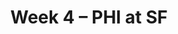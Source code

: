 ---
layout: game
title: Week 4 – PHI at SF
season: 2020
game_id: 2020_04_PHI_SF
away_team: PHI
home_team: SF
---